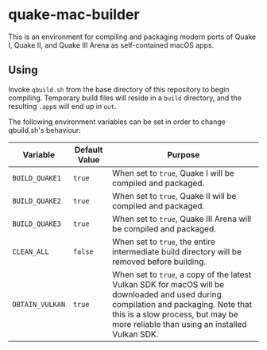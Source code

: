 # quake-mac-builder

This is an environment for compiling and packaging modern ports of Quake I, Quake II, and Quake III Arena
as self-contained macOS apps.

## Using

Invoke `qbuild.sh` from the base directory of this repository to begin compiling. Temporary build files will reside in a `build` directory, and the resulting `.app`s will end up in `out`.

The following environment variables can be set in order to change qbuild.sh's behaviour:

|Variable|Default Value|Purpose|
|--------|-------------|-------|
|`BUILD_QUAKE1`|`true`|When set to `true`, Quake I will be compiled and packaged.|
|`BUILD_QUAKE2`|`true`|When set to `true`, Quake II will be compiled and packaged.|
|`BUILD_QUAKE3`|`true`|When set to `true`, Quake III Arena will be compiled and packaged.|
|`CLEAN_ALL`|`false`|When set to `true`, the entire intermediate build directory will be removed before building.|
|`OBTAIN_VULKAN`|`true`|When set to `true`, a copy of the latest Vulkan SDK for macOS will be downloaded and used during compilation and packaging. Note that this is a slow process, but may be more reliable than using an installed Vulkan SDK.|

